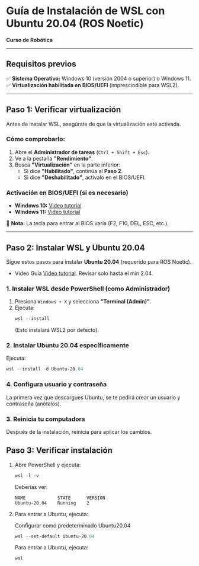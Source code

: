 # **Guía de Instalación de WSL con Ubuntu 20.04 (ROS Noetic)**  
**Curso de Robótica**  

---

## **Requisitos previos**  
✅ **Sistema Operativo:** Windows 10 (versión 2004 o superior) o Windows 11.  
✅ **Virtualización habilitada en BIOS/UEFI** (imprescindible para WSL2).  

---

## **Paso 1: Verificar virtualización**  
Antes de instalar WSL, asegúrate de que la virtualización esté activada.  

### **Cómo comprobarlo:**  
1. Abre el **Administrador de tareas** (`Ctrl + Shift + Esc`).  
2. Ve a la pestaña **"Rendimiento"**.  
3. Busca **"Virtualización"** en la parte inferior:  
   - Si dice **"Habilitado"**, continúa al **Paso 2**.  
   - Si dice **"Deshabilitado"**, actívalo en el BIOS/UEFI.  

### **Activación en BIOS/UEFI (si es necesario)**  
- **Windows 10:** [Video tutorial](https://www.youtube.com/watch?v=tgH4_jkiMbc)  
- **Windows 11:** [Video tutorial](https://www.youtube.com/watch?v=N8MiDmyEdsQ)  

🔹 **Nota:** La tecla para entrar al BIOS varía (F2, F10, DEL, ESC, etc.).  

---

## **Paso 2: Instalar WSL y Ubuntu 20.04**  
Sigue estos pasos para instalar **Ubuntu 20.04** (requerido para ROS Noetic).  
- Video Guía  [Video tutorial](https://www.youtube.com/watch?v=Qy44XLpiChc).
Revisar solo hasta el min 2.04.

### **1. Instalar WSL desde PowerShell (como Administrador)**  
1. Presiona `Windows + X` y selecciona **"Terminal (Admin)"**.  
2. Ejecuta:  
   ```powershell
   wsl --install
   ```
   (Esto instalará WSL2 por defecto).  

### **2. Instalar Ubuntu 20.04 específicamente**  
Ejecuta:  
```powershell
wsl --install -d Ubuntu-20.04
```  

### **4. Configura usuario y contraseña**  
La primera vez que descargues Ubuntu, se te pedirá crear un usuario y contraseña (anótalos).  

### **3. Reinicia tu computadora**  
Después de la instalación, reinicia para aplicar los cambios.  



## **Paso 3: Verificar instalación**  
1. Abre PowerShell y ejecuta:  
   ```powershell
   wsl -l -v
   ```  
   Deberías ver:  
   ```
   NAME            STATE      VERSION  
   Ubuntu-20.04    Running    2  
   ```  
2. Para entrar a Ubuntu, ejecuta:  

    Configurar como predeterminado Ubuntu20.04
    ```powershell
    wsl --set-default Ubuntu-20.04
    ```  
    Para entrar a Ubuntu, ejecuta: 
   ```powershell
   wsl
   ```  

